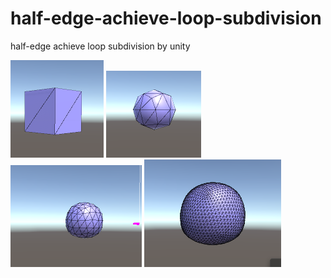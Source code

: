 # half-edge-achieve-loop-subdivision
half-edge achieve loop subdivision by unity

![img1原](https://github.com/Chengjing1225/half-edge-achieve-loop-subdivision/blob/master/effect/0.%20%E5%8E%9F%E5%9B%BE%E5%BD%A2.png)
![img2一次](https://github.com/Chengjing1225/half-edge-achieve-loop-subdivision/blob/master/effect/1.%20%E4%B8%80%E6%AC%A1%E7%BB%86%E5%88%86.png)
![img3两次](https://github.com/Chengjing1225/half-edge-achieve-loop-subdivision/blob/master/effect/2.%20%E4%BA%8C%E6%AC%A1%E7%BB%86%E5%88%86.png)
![img4三次](https://github.com/Chengjing1225/half-edge-achieve-loop-subdivision/blob/master/effect/3.%20%E5%9B%9B%E6%AC%A1%E7%BB%86%E5%88%86.png)
